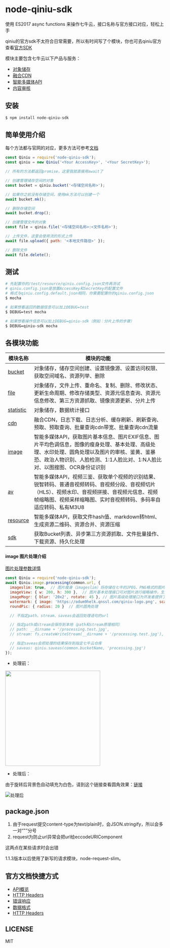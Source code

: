 # node-qiniu-sdk

使用 ES2017 async functions 来操作七牛云，接口名称与官方接口对应，轻松上手

qiniu的官方sdk不太符合日常需要，所以有时间写了个模块，你也可去qiniu官方查看[官方SDK](https://github.com/qiniu/nodejs-sdk)

模块主要包含七牛云以下产品与服务：
  - [对象储存](https://developer.qiniu.com/kodo)
  - [融合CDN](https://developer.qiniu.com/fusion)
  - [智能多媒体API](https://developer.qiniu.com/dora)
  - [内容审核](https://developer.qiniu.com/censor)

## 安装

```bash
$ npm install node-qiniu-sdk
```

## 简单使用介绍

每个方法都与官网的对应，更多方法可参考[文档](./docs)

```javascript
const Qiniu = require('node-qiniu-sdk');
const qiniu = new Qiniu('<Your AccessKey>', '<Your SecretKey>');

// 所有的方法都返回promise，这里我就直接用await了

// 创建管理储存空间的对象
const bucket = qiniu.bucket('<存储空间名称>');

// 如果你之前没有存储空间，使用mk方法可以创建一个
await bucket.mk();

// 删除存储空间
await bucket.drop();

// 创建管理文件的对象
const file = qiniu.file('<存储空间名称>:<文件名称>');

// 上传文件，这里会使用流的形式上传
await file.upload({ path: '<本地文件路径>' });

// 删除文件
await file.delete();
```

## 测试

```bash
# 先配置你的/test/resource/qiniu.config.json文件再测试
# qiniu.config.json是放置AccessKey和SecretKey的配置文件
# 格式与qiniu.config.default.json相同，你需要配置你的qiniu.config.json
$ mocha

# 如果想看返回的数据信息可以加上DEBUG=test
$ DEBUG=test mocha

# 如果想看操作信息可以加上DEBUG=qiniu-sdk（例如：分片上传的步骤）
$ DEBUG=qiniu-sdk mocha
```

## 各模块功能

模块名称                 | 模块的功能
------------------------|-------------------------------------
[bucket](./docs/bucket.md) | 对象储存，储存空间创建、设置镜像源、设置访问权限、获取空间域名、资源列举、删除
[file](./docs/file.md) | 对象储存，文件上传、重命名、复制、删除、修改状态、更新生命周期、修改存储类型、资源元信息查询、资源元信息修改、第三方资源抓取、镜像资源更新、分片上传
[statistic](./docs/statistic.md) | 对象储存，数据统计接口
[cdn](./docs/cdn.md) | 融合CDN，日志下载、日志分析、缓存刷新、刷新查询、预取、预取查询、批量查询cdn带宽、批量查询cdn流量
[image](./docs/image.md) | 智能多媒体API，获取图片基本信息、图片EXIF信息、图片平均色调信息，图像的瘦身处理、基本处理、高级处理、水印处理、圆角处理以及图片的审核、鉴黄、鉴暴恐、政治人物识别、人脸检测、1:1人脸比对、1:N人脸比对、以图搜图、OCR身份证识别
[av](./docs/av.md)  |  智能多媒体API，视频三鉴、获取单个视频的识别结果、锐智转码、普通音视频转码、音视频分段、音视频切片（HLS）、视频水印、音视频拼接、音视频元信息、视频帧缩略图、视频采样缩略图、实时音视频转码、多码率自适应转码、私有M3U8
[resource](./docs/resource.md) | 智能多媒体API，获取文件hash值、markdown转html、生成资源二维码、资源合并、资源压缩
[sdk](./docs/sdk.md) | 获取Bucket列表、异步第三方资源抓取、文件批量操作、下载资源、持久化处理

#### image 图片处理介绍

[图片处理参数详情](./docs/image.md#processing参数介绍)

```javascript
const Qiniu = require('node-qiniu-sdk');
await Qiniu.image.processing(common.url, {
  imageslim: true,  // 图片瘦身（imageslim）将存储在七牛的JPEG、PNG格式的图片实时压缩而尽可能不影响画质。
  imageView: { w: 200, h: 300 },  // 图片基本处理接口可对图片进行缩略操作，生成各种缩略图。
  imageMogr: { blur: '20x2', rotate: 45 }, // 图片高级处理接口为开发者提供了一系列高级图片处理功能，包括缩放、裁剪、旋转等。
  watermark: { image: 'https://odum9helk.qnssl.com/qiniu-logo.png', scale: 0.3 },  // 七牛云存储提供三种水印接口
  roundPic: { radius: 20 }  // 图片圆角处理

  // 不指定path、stream、saveas会返回处理语句的url

  // 指定path或stream会保存到本地（path和stream原理相同）
  // path: __dirname + '/processing.test.jpg',
  // stream: fs.createWriteStream(__dirname + '/processing.test.jpg'),

  // 指定saveas会把处理的结果保存到指定七牛云仓库
  // saveas: qiniu.saveas(common.bucketName, 'processing.jpg')
});
```
- 处理前：

<img src="http://pimnrbs1q.bkt.clouddn.com/file.image.test.jpg" width="300">

- 处理后：

由于旋转后背景色自动填充为白色，请到这个链接查看圆角效果：[链接](http://pimnrbs1q.bkt.clouddn.com/file.image.test.jpg?imageslim|imageView/0/w/200/h/300|imageMogr2/auto-orient/rotate/45/blur/20x2|watermark/1/image/aHR0cHM6Ly9vZHVtOWhlbGsucW5zc2wuY29tL3Fpbml1LWxvZ28ucG5n/ws/0.3|roundPic/radius/20)

![处理后](http://pimnrbs1q.bkt.clouddn.com/file.image.test.jpg?imageslim|imageView/0/w/200/h/300|imageMogr2/auto-orient/rotate/45/blur/20x2|watermark/1/image/aHR0cHM6Ly9vZHVtOWhlbGsucW5zc2wuY29tL3Fpbml1LWxvZ28ucG5n/ws/0.3|roundPic/radius/20)

## package.json

1. 由于request提交content-type为text/plain时，会JSON.stringify，所以会多一对“"”分号
2. request为防止url异常会把url给eccodeURIComponent

这两点在某些请求时会出错

1.1.3版本以后使用了新写的请求模块，node-request-slim。

## 官方文档快捷方式

- [API概览](https://developer.qiniu.com/kodo/api/1731/api-overview)
- [HTTP Headers](https://developer.qiniu.com/kodo/api/3924/common-request-headers)
- [错误响应](https://developer.qiniu.com/kodo/api/3928/error-responses)
- [数据格式](https://developer.qiniu.com/kodo/api/1276/data-format)
- [HTTP Headers](https://developer.qiniu.com/kodo/api/3924/common-request-headers)

## LICENSE

MIT